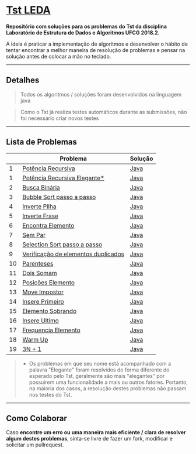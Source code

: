# [Tst LEDA](http://tst-eda.splab.ufcg.edu.br/)


**Repositório com soluções para os problemas do Tst da disciplina  Laboratório de Estrutura de Dados e Algoritmos UFCG 2018.2.**

A ideia é praticar a implementação de algoritmos e desenvolver o hábito de tentar encontrar a melhor maneira de resolução de problemas e pensar na solução antes de colocar a mão no teclado.

------------------------------

## Detalhes

> Todos os algoritmos / soluções foram desenvolvidos na linguagem java

> Como o Tst já realiza testes automáticos durante as submissões, não foi necessário criar novos testes

------------------------------

## Lista de Problemas

|   | Problema           | Solução | 
| - | ------------------- | ------- |
| 1 | [Potência Recursiva](https://github.com/Viniciuswps/tst-leda/blob/master/PotenciaRecursiva/README.md) | [Java](https://github.com/Viniciuswps/tst-leda/blob/master/PotenciaRecursiva/PotenciaRecursiva.java) |
| 1 | [Potência Recursiva Elegante*](https://github.com/Viniciuswps/tst-leda/blob/master/PotenciaRecursiva/README.md) | [Java](https://github.com/Viniciuswps/tst-leda/blob/master/PotenciaRecursiva/solucaoElegante/SolucaoElegante.java) |
| 2 | [Busca Binária](https://github.com/Viniciuswps/tst-leda/blob/master/BuscaBinaria/README.md) | [Java](https://github.com/Viniciuswps/tst-leda/tree/master/BuscaBinaria/BuscaBinaria.java) |
| 3 | [Bubble Sort passo a passo](https://github.com/Viniciuswps/tst-leda/blob/master/BubbleSort/README.md) | [Java](https://github.com/Viniciuswps/tst-leda/tree/master/BubbleSort/BubbleSort.java) | 
| 4 | [Inverte Pilha](https://github.com/Viniciuswps/tst-leda/blob/master/InvertePilha/README.md) | [Java](https://github.com/Viniciuswps/tst-leda/tree/master/InvertePilha/InvertePilha.java) | 
| 5 | [Inverte Frase](https://github.com/Viniciuswps/tst-leda/blob/master/InverteFrase/README.md) | [Java](https://github.com/Viniciuswps/tst-leda/tree/master/InverteFrase/InverteFrase.java) |
| 6 | [Encontra Elemento](https://github.com/Viniciuswps/tst-leda/blob/master/EncontraElemento/README.md) | [Java](https://github.com/Viniciuswps/tst-leda/tree/master/EncontraElemento/EncontraElemento.java) | 
| 7 | [Sem Par](https://github.com/Viniciuswps/tst-leda/blob/master/SemPar/README.md) | [Java](https://github.com/Viniciuswps/tst-leda/tree/master/SemPar/SemPar.java) |
| 8 | [Selection Sort passo a passo](https://github.com/Viniciuswps/tst-leda/blob/master/SelectionSortPassoAPasso/README.md) | [Java](https://github.com/Viniciuswps/tst-leda/tree/master/SelectionSortPassoAPasso/SelectionSortPassoAPasso.java) | 
| 9 | [Verificação de elementos duplicados](https://github.com/Viniciuswps/tst-leda/blob/master/VerificacaoDeElementosDuplicados/README.md) | [Java](https://github.com/Viniciuswps/tst-leda/tree/master/VerificacaoDeElementosDuplicados/VerificacaoDeElementosDuplicados.java)|
| 10 | [Parenteses](https://github.com/Viniciuswps/tst-leda/blob/master/Parenteses/README.md) | [Java](https://github.com/Viniciuswps/tst-leda/tree/master/Parenteses/Parenteses.java)|
| 11 | [Dois Somam](https://github.com/Viniciuswps/tst-leda/blob/master/DoisSomam/README.md) | [Java](https://github.com/Viniciuswps/tst-leda/tree/master/DoisSomam/DoisSomam.java)|
| 12 | [Posições Elemento](https://github.com/Viniciuswps/tst-leda/blob/master/PosicoesElemento/README.md) | [Java](https://github.com/Viniciuswps/tst-leda/tree/master/PosicoesElemento/PosicoesElemento.java)|
| 13 | [Move Impostor](https://github.com/Viniciuswps/tst-leda/blob/master/MoveImpostor/README.md) | [Java](https://github.com/Viniciuswps/tst-leda/tree/master/MoveImpostor/MoveImpostor.java)|
| 14 | [Insere Primeiro](https://github.com/Viniciuswps/tst-leda/blob/master/InserePrimeiro/README.md) | [Java](https://github.com/Viniciuswps/tst-leda/tree/master/InserePrimeiro/InserePrimeiro.java)|
| 15 | [Elemento Sobrando](https://github.com/Viniciuswps/tst-leda/blob/master/ElementoSobrando/README.md) | [Java](https://github.com/Viniciuswps/tst-leda/tree/master/ElementoSobrando/ElementoSobrando.java)|
| 16 | [Insere Ultimo](https://github.com/Viniciuswps/tst-leda/blob/master/InsereUltimo/README.md) | [Java](https://github.com/Viniciuswps/tst-leda/tree/master/InsereUltimo/InsereUltimo.java)|
| 17 | [Frequencia Elemento](https://github.com/Viniciuswps/tst-leda/blob/master/FrequenciaElemento/README.md) | [Java](https://github.com/Viniciuswps/tst-leda/tree/master/FrequenciaElemento/FrequenciaElemento.java)|
| 18 | [Warm Up](https://github.com/Viniciuswps/tst-leda/blob/master/WarmUp/README.md) | [Java](https://github.com/Viniciuswps/tst-leda/tree/master/WarmUp/WarmUp.java)|
| 19 | [3N + 1](https://github.com/Viniciuswps/tst-leda/blob/master/3N+1/README.md) | [Java](https://github.com/Viniciuswps/tst-leda/tree/master/3N+1/TresNmais1.java)|

> * Os problemas em que seu nome está acompanhado com a palavra "Elegante" foram resolvidos de forma diferente do esperado pelo Tst, geralmente são mais "elegantes" por possuirem uma funcionalidade a mais ou outros fatores. Portanto, na maioria dos casos, a resolução destes problemas não passam nos testes do Tst.

------------------------------

## Como Colaborar

Caso **encontre um erro ou uma maneira mais eficiente / clara de resolver algum destes problemas**, sinta-se livre de fazer um fork, modificar e solicitar um pullrequest.
